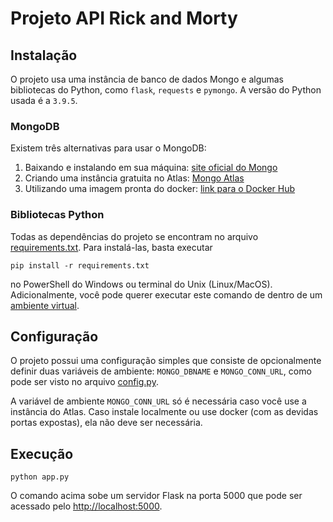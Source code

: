 # Projeto API Rick and Morty

## Instalação
O projeto usa uma instância de banco de dados Mongo e algumas bibliotecas do Python, como `flask`, `requests` e `pymongo`. A versão do Python usada é a `3.9.5`.

### MongoDB
Existem três alternativas para usar o MongoDB:

1. Baixando e instalando em sua máquina: [site oficial do Mongo](https://www.mongodb.com/)
1. Criando uma instância gratuita no Atlas: [Mongo Atlas](https://www.mongodb.com/cloud/atlas)
1. Utilizando uma imagem pronta do docker: [link para o Docker Hub](https://hub.docker.com/_/mongo)

### Bibliotecas Python
Todas as dependências do projeto se encontram no arquivo [requirements.txt](requirements.txt). Para instalá-las, basta executar

    pip install -r requirements.txt

no PowerShell do Windows ou terminal do Unix (Linux/MacOS). Adicionalmente, você pode querer executar este comando de dentro de um [ambiente virtual](https://docs.python.org/pt-br/3/library/venv.html).

## Configuração
O projeto possui uma configuração simples que consiste de opcionalmente definir duas variáveis de ambiente: `MONGO_DBNAME` e `MONGO_CONN_URL`, como pode ser visto no arquivo [config.py](config.py).

A variável de ambiente `MONGO_CONN_URL` só é necessária caso você use a instância do Atlas. Caso instale localmente ou use docker (com as devidas portas expostas), ela não deve ser necessária.

## Execução
    python app.py

O comando acima sobe um servidor Flask na porta 5000 que pode ser acessado pelo [http://localhost:5000](http://localhost:5000).
